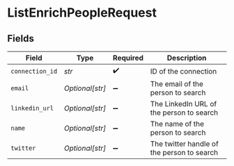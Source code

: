 # ListEnrichPeopleRequest


## Fields

| Field                                      | Type                                       | Required                                   | Description                                |
| ------------------------------------------ | ------------------------------------------ | ------------------------------------------ | ------------------------------------------ |
| `connection_id`                            | *str*                                      | :heavy_check_mark:                         | ID of the connection                       |
| `email`                                    | *Optional[str]*                            | :heavy_minus_sign:                         | The email of the person to search          |
| `linkedin_url`                             | *Optional[str]*                            | :heavy_minus_sign:                         | The LinkedIn URL of the person to search   |
| `name`                                     | *Optional[str]*                            | :heavy_minus_sign:                         | The name of the person to search           |
| `twitter`                                  | *Optional[str]*                            | :heavy_minus_sign:                         | The twitter handle of the person to search |